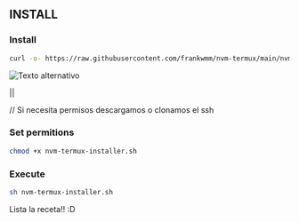 ## INSTALL

### Install

```sh
curl -o- https://raw.githubusercontent.com/frankwmm/nvm-termux/main/nvm-termux-installer.sh | bash
```
![Texto alternativo](https://studyraft.com/wp-content/uploads/2022/04/NVM_LOGO.png)

|| 

// Si necesita permisos descargamos o clonamos el ssh 

### Set permitions
```sh
chmod +x nvm-termux-installer.sh
```

### Execute

```sh
sh nvm-termux-installer.sh
```

Lista la receta!! :D


